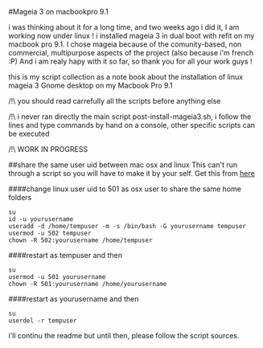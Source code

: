   #Mageia 3 on macbookpro 9.1

i was thinking about it for a long time, and two weeks ago i did it, I am working now under linux !
i installed mageia 3 in dual boot with refit on my macbook pro 9.1.
I chose mageia because of the comunity-based, non commercial, multipurpose aspects of the project (also because i'm french :P)
And i am realy hapy with it so far, so thank you for all your work guys !

this is  my script collection as a note book about the installation of linux mageia 3 Gnome desktop on my Macbook Pro 9.1

/!\ you should read carrefully all the scripts before anything else 

/!\ i never ran directly the main script post-install-mageia3.sh, i follow the lines and type commands by hand on a console, other specific scripts can be executed

/!\ WORK IN PROGRESS

##share the same user uid between mac osx and linux
This can't run through a script so you will have to make it by your self. Get this from [here](http://lifehacker.com/5702815/the-complete-guide-to-sharing-your-data-across-multiple-operating-systems)

####change linux user uid to 501 as osx user to share the same home folders
```Batchfile
su
id -u yourusername
useradd -d /home/tempuser -m -s /bin/bash -G yourusername tempuser
usermod -u 502 tempuser
chown -R 502:yourusername /home/tempuser
```
####restart as tempuser and then
```Batchfile
su
usermod -u 501 yourusername
chown -R 501:yourusername /home/yourusername
```
####restart as yourusername and then
```Batchfile
su
userdel -r tempuser
```
 
i'll continu the readme but until then, please follow the script sources.